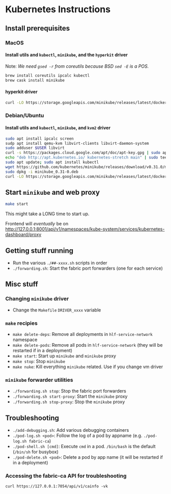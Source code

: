 # Kubernetes Instructions

## Install prerequisites

### MacOS

#### Install utils and `kubectl`, `minikube`, and the `hyperkit` driver

Note: *We need `gsed -r` from coreutils because BSD `sed -E` is a POS.*

```bash
brew install coreutils ipcalc kubectl
brew cask install minikube
```

#### hyperkit driver

```bash
curl -LO https://storage.googleapis.com/minikube/releases/latest/docker-machine-driver-hyperkit && sudo install -o root -g wheel -m 4755 docker-machine-driver-hyperkit /usr/local/bin/
```

### Debian/Ubuntu

#### Install utils and `kubectl`, `minikube`, and `kvm2` driver

```bash
sudo apt install ipcalc screen
sudp apt install qemu-kvm libvirt-clients libvirt-daemon-system
sudo adduser $USER libvirt
curl -s https://packages.cloud.google.com/apt/doc/apt-key.gpg | sudo apt-key add -
echo "deb http://apt.kubernetes.io/ kubernetes-stretch main" | sudo tee /etc/apt/sources.list.d/kubernetes.list
sudo apt update; sudo apt install kubectl
wget https://github.com/kubernetes/minikube/releases/download/v0.31.0/minikube_0.31-0.deb
sudo dpkg -i minikube_0.31-0.deb
curl -LO https://storage.googleapis.com/minikube/releases/latest/docker-machine-driver-kvm2 && chmod +x docker-machine-driver-kvm2 && sudo mv docker-machine-driver-kvm2 /usr/local/bin
```

## Start `minikube` and web proxy

```bash
make start
```

This might take a LONG time to start up.

Frontend will *eventually* be on <http://127.0.0.1:8001/api/v1/namespaces/kube-system/services/kubernetes-dashboard/proxy>

## Getting stuff running

* Run the various `./##-xxxx.sh` scripts in order
* `./forwarding.sh`: Start the fabric port forwarders (one for each service)

## Misc stuff

### Changing `minikube` driver

* Change the `Makefile` `DRIVER_xxxx` variable

### `make` recipies

* `make delete-deps`: Remove all deployments in `hlf-service-network` namespace
* `make delete-pods`: Remove all pods in `hlf-service-network` (they will be restarted if in a deployment)
* `make start`: Start up `minikube` and `minikube` proxy
* `make stop`: Stop `minikube`
* `make nuke`: Kill everything `minikube` related. Use if you change vm driver

### `minikube` forwarder utilities

* `./forwarding.sh stop`: Stop the fabric port forwarders
* `./forwarding.sh start-proxy`: Start the `minikube` proxy
* `./forwarding.sh stop-proxy`: Stop the `minikube` proxy

## Troubleshooting

* `./add-debugging.sh`: Add various debugging containers
* `./pod-log.sh <pod>`: Follow the log of a pod by appname (e.g. `./pod-log.sh fabric-ca`)
* `./pod-shell.sh [cmd]`: Execute `cmd` in a pod. `/bin/bash` is the default (`/bin/sh` for busybox)
* `./pod-delete.sh <pod>`: Delete a pod by app name (it will be restarted if in a deployment)

### Accessing the fabric-ca API for troubleshooting

    curl https://127.0.0.1:7054/api/v1/cainfo -vk
